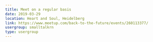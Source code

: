 ```yaml
---
title: Meet on a regular basis
date: 2019-03-29
location: Heart and Soul, Heidelberg
link: https://www.meetup.com/back-to-the-future/events/260113377/
usergroup: smalltalkrn
type: usergroup
---
```

